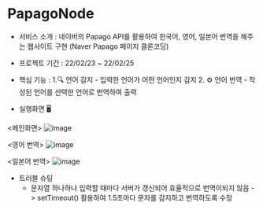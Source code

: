 # PapagoNode

* 서비스 소개 : 네이버의 Papago API를 활용하여 한국어, 영어, 일본어 번역을 해주는 웹사이트 구현 (Naver Papago 페이지 클론코딩)

* 프로젝트 기간 : 22/02/23 ~ 22/02/25

* 핵심 기능 : 
  1.🔍 언어 감지 - 입력한 언어가 어떤 언어인지 감지
  2. ⚙ 언어 번역 - 작성된 언어를 선택한 언어로 번역하여 출력


* 실행화면 🖥

 <메인화면>
![image](https://user-images.githubusercontent.com/93183070/156912203-2b9e1dcd-0ffb-454a-ba67-19f74887ba84.png)

 <영어 번역>
![image](https://user-images.githubusercontent.com/93183070/156912240-8bd23d04-cf26-4be3-9835-a95e7e9e48ef.png)

<일본어 번역>
![image](https://user-images.githubusercontent.com/93183070/156912249-a8690504-bb35-415b-a3c9-2deb197dd696.png)


* 트러블 슈팅
  - 문자열 하나하나 입력할 때마다 서버가 갱신되어 효율적으로 번역이되지 않음
  -> setTimeout() 활용하여 1.5초마다 문자를 감지하고 번역하도록 수정

